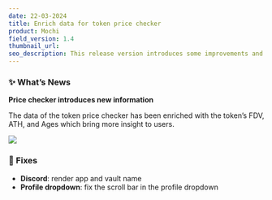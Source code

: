 ```yaml
---
date: 22-03-2024
title: Enrich data for token price checker 
product: Mochi
field_version: 1.4
thumbnail_url: 
seo_description: This release version introduces some improvements and bug fixes
---
```


### ✨ What’s News
**Price checker introduces new information**

The data of the token price checker has been enriched with the token’s FDV, ATH, and Ages which bring more insight to users. 

![](https://i.postimg.cc/MTDXr8Sz/Clean-Shot-2024-03-25-at-15-15-38-2x.png)

[\\]: break

### 🐛 Fixes

- **Discord**: render app and vault name
- **Profile dropdown**: fix the scroll bar in the profile dropdown
